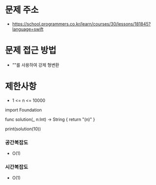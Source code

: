 


# 문제 주소
 - https://school.programmers.co.kr/learn/courses/30/lessons/181845?language=swift
 
# 문제 접근 방법
 - ""를 사용하여 강제 형변환
 
# 제한사항
 - 1 <= n <= 10000

import Foundation

func solution(_ n:Int) -> String {
    return "\(n)"
}

print(solution(10))

### 공간복잡도
- O(1)
### 시간복잡도
- O(1)
